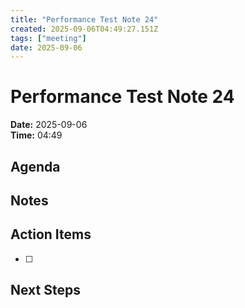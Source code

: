 ```yaml
---
title: "Performance Test Note 24"
created: 2025-09-06T04:49:27.151Z
tags: ["meeting"]
date: 2025-09-06
---
```


# Performance Test Note 24

**Date:** 2025-09-06  
**Time:** 04:49  

## Agenda


## Notes


## Action Items
- [ ] 

## Next Steps

